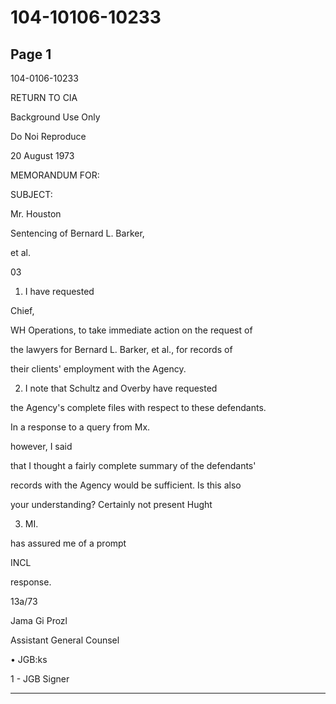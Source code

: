# 104-10106-10233

## Page 1

104-0106-10233

RETURN TO CIA

Background Use Only

Do Noi Reproduce

20 August 1973

MEMORANDUM FOR:

SUBJECT:

Mr. Houston

Sentencing of Bernard L. Barker,

et al.

03

1. I have requested

Chief,

WH Operations, to take immediate action on the request of

the lawyers for Bernard L. Barker, et al., for records of

their clients' employment with the Agency.

2. I note that Schultz and Overby have requested

the Agency's complete files with respect to these defendants.

In a response to a query from Mx.

however, I said

that I thought a fairly complete summary of the defendants'

records with the Agency would be sufficient. Is this also

your understanding? Certainly not present Hught

3. MI.

has assured me of a prompt

INCL

response.

13a/73

Jama Gi Prozl

Assistant General Counsel

• JGB:ks

1 - JGB Signer

---

